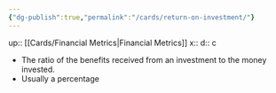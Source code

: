 ```yaml
---
{"dg-publish":true,"permalink":"/cards/return-on-investment/"}
---
```


up:: [[Cards/Financial Metrics\|Financial Metrics]] 
x:: 
d:: c

- The ratio of the benefits received from an investment to the money invested. 
- Usually a percentage

